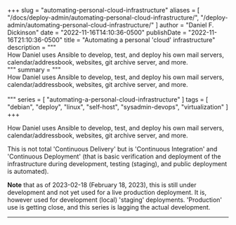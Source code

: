 +++
slug = "automating-personal-cloud-infrastructure"
aliases = [
	"/docs/deploy-admin/automating-personal-cloud-infrastructure/",
	"/deploy-admin/automating-personal-cloud-infrastructure/"
]
author = "Daniel F. Dickinson"
date = "2022-11-16T14:10:36-0500"
publishDate = "2022-11-16T21:10:36-0500"
title = "Automating a personal 'cloud' infrastructure"
description = """\
How Daniel uses Ansible to develop, test, and deploy his
own mail servers, calendar/addressbook, websites, git archive server, and more.\
"""
summary = """\
How Daniel uses Ansible to develop, test, and deploy his
own mail servers, calendar/addressbook, websites, git archive server, and more.\
\
"""
series = [
	"automating-a-personal-cloud-infrastructure"
]
tags = [
	"debian",
	"deploy",
	"linux",
	"self-host",
	"sysadmin-devops",
	"virtualization"
]
+++

How Daniel uses Ansible to develop, test, and deploy his own mail servers,
calendar/addressbook, websites, git archive server, and more.

This is not total 'Continuous Delivery' but is 'Continuous Integration' and
'Continuous Deployment' (that is basic verification and deployment of the
infrastructure during development, testing (staging), and public deployment is
automated).

**Note** that as of 2023-02-18 (February 18, 2023), this is still under
development and not yet used for a live production deployment. It is, however
used for development (local) 'staging' deployments. 'Production' use is getting
close, and this series is lagging the actual development.

-------
